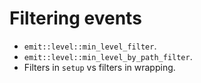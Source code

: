 # Filtering events

- `emit::level::min_level_filter`.
- `emit::level::min_level_by_path_filter`.
- Filters in `setup` vs filters in wrapping.
